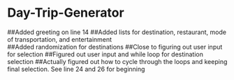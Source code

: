 # Day-Trip-Generator
##Added greeting on line 14
##Added lists for destination, restaurant, mode of transportation, and entertainment  
##Added randomization for destinations 
##Close to figuring out user input for selection
##Figured out user input and while loop for destination selection
##Actually figured out how to cycle through the loops and keeping final selection. See line 24 and 26 for beginning